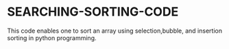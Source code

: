 # SEARCHING-SORTING-CODE
This code enables one to sort an array using selection,bubble, and insertion sorting in python programming.

